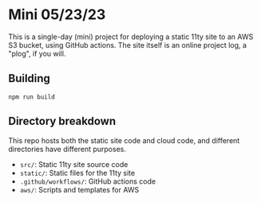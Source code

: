 # Mini 05/23/23
This is a single-day (mini) project for deploying a static 11ty site to an AWS
S3 bucket, using GitHub actions. The site itself is an online project log, a
"plog", if you will.

## Building
`npm run build`

## Directory breakdown
This repo hosts both the static site code and cloud code, and different directories have
different purposes.

* `src/`: Static 11ty site source code
* `static/`: Static files for the 11ty site
* `.github/workflows/`: GitHub actions code
* `aws/`: Scripts and templates for AWS
